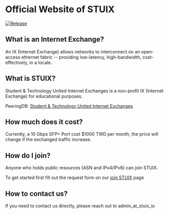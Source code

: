 # Official Website of STUIX
[![Release](https://github.com/STU-IX/stuix.io/actions/workflows/release.yml/badge.svg)](https://github.com/STU-IX/stuix.io/actions/workflows/release.yml)

## What is an Internet Exchange?

An IX (Internet Exchange) allows networks to interconnect on an open-access ethernet fabric -- providing low-latency, high-bandwidth, cost-effectively, in a locale.

## What is STUIX?
Student & Technology United Internet Exchanges is a non-profit IX (Internet Exchange) for educational purposes.

PeeringDB: [Student & Technology United Internet Exchanges](https://www.peeringdb.com/ix/3352)

## How much does it cost?
Currently, a 10 Gbps SFP+ Port cost $1000 TWD per month, the price will change if the exchanged traffic increase.

## How do I join?

Anyone who holds public resources (ASN and IPv4/IPv6) can join STUIX.

To get started first fill out the request form on our [join STUIX](https://stuix.io/join/) page

## How to contact us?

If you need to contact us directly, please reach out to admin_at_stuix_io
